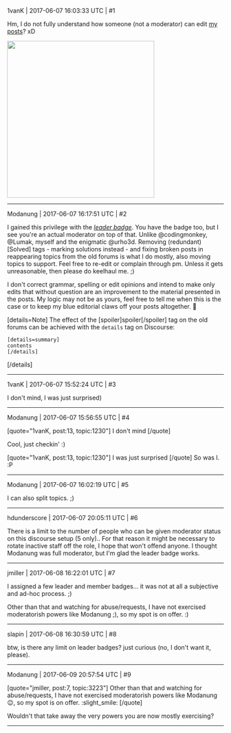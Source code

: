 1vanK | 2017-06-07 16:03:33 UTC | #1

Hm, I do not fully understand how someone (not a moderator) can edit [my posts](https://discourse.urho3d.io/t/glass-material/1230/5)? xD

<img src="//cdck-file-uploads-global.s3.dualstack.us-west-2.amazonaws.com/standard17/uploads/urho3d/original/1X/a8292a11bdc6e5b2a5dc21bdf58ca6db1c66b2c0.png" width="342" height="364">

-------------------------

Modanung | 2017-06-07 16:17:51 UTC | #2

I gained this privilege with the _[leader badge](https://discourse.urho3d.io/badges/4/leader)_. You have the badge too, but I see you're an actual moderator on top of that. Unlike @codingmonkey, @Lumak, myself and the enigmatic @urho3d.
Removing (redundant) [Solved] tags - marking solutions instead - and fixing broken posts in reappearing topics from the old forums is what I do mostly, also moving topics to support.
Feel free to re-edit or complain through pm. Unless it gets unreasonable, then please do keelhaul me. ;)

I don't correct grammar, spelling or edit opinions and intend to make only edits that without question are an improvement to the material presented in the posts. My logic may not be as yours, feel free to tell me when this is the case or to keep my blue editorial claws off your posts altogether. :space_invader:

[details=Note]
The effect of the [spoiler]spoiler[/spoiler] tag on the old forums can be achieved with the `details` tag on Discourse:
```
[details=summary]
contents
[/details]
```
[/details]

-------------------------

1vanK | 2017-06-07 15:52:24 UTC | #3

I don't mind, I was just surprised)

-------------------------

Modanung | 2017-06-07 15:56:55 UTC | #4

[quote="1vanK, post:13, topic:1230"]
I don't mind
[/quote]

Cool, just checkin' :)

[quote="1vanK, post:13, topic:1230"]
I was just surprised
[/quote]
So was I. :P

-------------------------

Modanung | 2017-06-07 16:02:19 UTC | #5

I can also split topics. ;)

-------------------------

hdunderscore | 2017-06-07 20:05:11 UTC | #6

There is a limit to the number of people who can be given moderator status on this discourse setup (5 only).. For that reason it might be necessary to rotate inactive staff off the role, I hope that won't offend anyone. I thought Modanung was full moderator, but I'm glad the leader badge works.

-------------------------

jmiller | 2017-06-08 16:22:01 UTC | #7

I assigned a few leader and member badges... it was not at all a subjective and ad-hoc process. ;)

Other than that and watching for abuse/requests, I have not exercised moderatorish powers like Modanung ;), so my spot is on offer. :)

-------------------------

slapin | 2017-06-08 16:30:59 UTC | #8

btw, is there any limit on leader badges? just curious (no, I don't want it, please).

-------------------------

Modanung | 2017-06-09 20:57:54 UTC | #9

[quote="jmiller, post:7, topic:3223"]
Other than that and watching for abuse/requests, I have not exercised moderatorish powers like Modanung :wink:, so my spot is on offer. :slight_smile:
[/quote]

Wouldn't that take away the very powers you are now mostly exercising?

-------------------------

